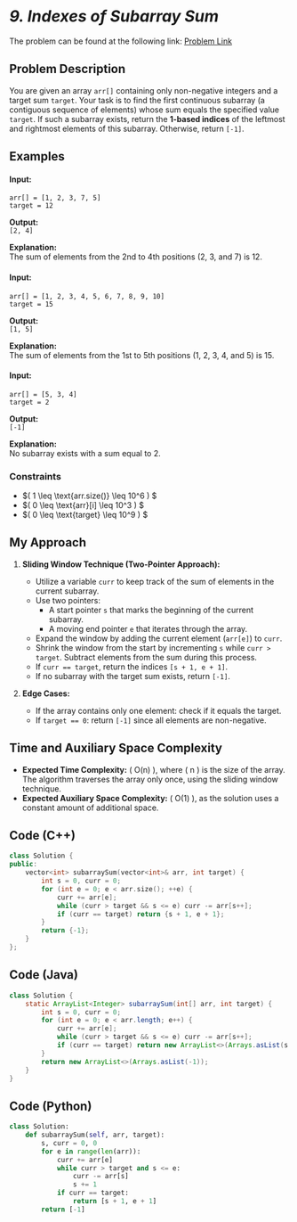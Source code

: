 # *9. Indexes of Subarray Sum*

The problem can be found at the following link: [Problem Link](https://www.geeksforgeeks.org/problems/subarray-with-given-sum-1587115621/1)

## **Problem Description**

You are given an array `arr[]` containing only non-negative integers and a target sum `target`. Your task is to find the first continuous subarray (a contiguous sequence of elements) whose sum equals the specified value `target`. If such a subarray exists, return the **1-based indices** of the leftmost and rightmost elements of this subarray. Otherwise, return `[-1]`.


## **Examples**

#### **Input:**  
`arr[] = [1, 2, 3, 7, 5]`  
`target = 12`

**Output:**  
`[2, 4]`  

**Explanation:**  
The sum of elements from the 2nd to 4th positions (2, 3, and 7) is 12.


#### **Input:**  
`arr[] = [1, 2, 3, 4, 5, 6, 7, 8, 9, 10]`  
`target = 15`

**Output:**  
`[1, 5]`

**Explanation:**  
The sum of elements from the 1st to 5th positions (1, 2, 3, 4, and 5) is 15.


#### **Input:**  
`arr[] = [5, 3, 4]`  
`target = 2`

**Output:**  
`[-1]`

**Explanation:**  
No subarray exists with a sum equal to 2.


### **Constraints**

- $\( 1 \leq \text{arr.size()} \leq 10^6 \)  $
- $\( 0 \leq \text{arr}[i] \leq 10^3 \)  $
- $\( 0 \leq \text{target} \leq 10^9 \) $ 


## **My Approach**

1. **Sliding Window Technique (Two-Pointer Approach):**  
   - Utilize a variable `curr` to keep track of the sum of elements in the current subarray.
   - Use two pointers:  
     - A start pointer `s` that marks the beginning of the current subarray.  
     - A moving end pointer `e` that iterates through the array.  
   - Expand the window by adding the current element (`arr[e]`) to `curr`.  
   - Shrink the window from the start by incrementing `s` while `curr > target`. Subtract elements from the sum during this process.  
   - If `curr == target`, return the indices `[s + 1, e + 1]`.  
   - If no subarray with the target sum exists, return `[-1]`.

2. **Edge Cases:**  
   - If the array contains only one element: check if it equals the target.
   - If `target == 0`: return `[-1]` since all elements are non-negative.


## **Time and Auxiliary Space Complexity**

- **Expected Time Complexity:** \( O(n) \), where \( n \) is the size of the array. The algorithm traverses the array only once, using the sliding window technique.  
- **Expected Auxiliary Space Complexity:** \( O(1) \), as the solution uses a constant amount of additional space.


## Code (C++)

```cpp
class Solution {
public:
    vector<int> subarraySum(vector<int>& arr, int target) {
        int s = 0, curr = 0;
        for (int e = 0; e < arr.size(); ++e) {
            curr += arr[e];
            while (curr > target && s <= e) curr -= arr[s++];
            if (curr == target) return {s + 1, e + 1};
        }
        return {-1};
    }
};
```


## Code (Java)

```java
class Solution {
    static ArrayList<Integer> subarraySum(int[] arr, int target) {
        int s = 0, curr = 0;
        for (int e = 0; e < arr.length; e++) {
            curr += arr[e];
            while (curr > target && s <= e) curr -= arr[s++];
            if (curr == target) return new ArrayList<>(Arrays.asList(s + 1, e + 1));
        }
        return new ArrayList<>(Arrays.asList(-1));
    }
}
```


## Code (Python)

```python
class Solution:
    def subarraySum(self, arr, target):
        s, curr = 0, 0
        for e in range(len(arr)):
            curr += arr[e]
            while curr > target and s <= e:
                curr -= arr[s]
                s += 1
            if curr == target:
                return [s + 1, e + 1]
        return [-1]
```



